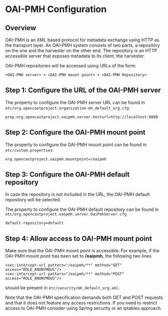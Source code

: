 OAI-PMH Configuration
=====================

Overview
--------

OAI-PMH is an XML based protocol for metadata exchange using HTTP as the transport layer. An OAI-PMH system consists
of two parts, a repository on the one and the harvester on the other end. The repository is an HTTP accessible server
that exposes metadata to its client, the harvester.

OAI-PMH repositories will be accessed using URLs of the form:

    <OAI-PMH server> + <OAI-PMH mount point> + <OAI-PMH Repository>

Step 1: Configure the URL of the OAI-PMH server
-----------------------------------------------

The property to configure the OAI-PMH server URL can be found in
`etc/org.opencastproject.organization-mh_default_org.cfg`:

    prop.org.opencastproject.oaipmh.server.hosturl=http://localhost:8080

Step 2: Configure the OAI-PMH mount point
-----------------------------------------

The property to configure the OAI-PMH mount point can be found in `etc/custom.properties`:

    org.opencastproject.oaipmh.mountpoint=/oaipmh

Step 3: Configure the OAI-PMH default repository
------------------------------------------------

In case the repository is not included in the URL, the OAI-PMH default repository will be selected.

The property to configure the OAI-PMH default repository can be found in 
`etc/org.opencastproject.oaipmh.server.OaiPmhServer.cfg`

    default-repository=default

Step 4: Allow access to OAI-PMH mount point
-------------------------------------------

Make sure that the OAI-PMH mount point is accessible. For example, if the OAI-PMH mount point has
been set to **/oaipmh**, the following two lines

    <sec:intercept-url pattern="/oaipmh/**" method="GET" access="ROLE_ANONYMOUS"/>
    <sec:intercept-url pattern="/oaipmh/**" method="POST" access="ROLE_ANONYMOUS"/>

should be present in `etc/security/mh_default_org.xml`.

Note that the OAI-PMH specification demands both GET and POST requests and that
it does not feature any access restrictions. If you need to restrict access
to OAI-PMH consider using Spring security or an iptables approach.

